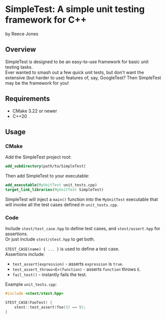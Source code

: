 # SimpleTest: A simple unit testing framework for C++

by Reece Jones

## Overview

SimpleTest is designed to be an easy-to-use framework for basic unit testing tasks.  
Ever wanted to smash out a few quick unit tests, but don't want the extensive (but harder to use) features of, say, GoogleTest? Then SimpleTest may be the framework for you!

## Requirements

 - CMake 3.22 or newer
 - C++20

## Usage

### CMake

Add the SimpleTest project root:

```cmake
add_subdirectory(path/to/SimpleTest)
```

Then add SimpleTest to your executable:

```cmake
add_executable(MyUnitTest unit_tests.cpp)
target_link_libraries(MyUnitTest SimpleTest)
```

SimpleTest will inject a `main()` function into the `MyUnitTest` executable that will invoke all the test cases defined in `unit_tests.cpp`.

### Code

Include `stest/test_case.hpp` to define test cases, and `stest/assert.hpp` for assertions.  
Or just include `stest/stest.hpp` to get both.

`STEST_CASE(name) { ... }` is used to define a test case.  
Assertions include:

 - `test_assert(expression)` - asserts `expression` is `true`.
 - `test_assert_throws<E>(function)` - asserts `function` throws `E`.
 - `fail_test()` - instantly fails the test.

Example `unit_tests.cpp`:
```c++
#include <stest/stest.hpp>

STEST_CASE(FooTest) {
    stest::test_assert(foo(3) == 9);
}
```
